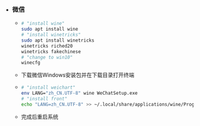 - ### 微信
	- ```bash
	  # "install wine"
	  sudo apt install wine
	  # "install winetricks"
	  sudo apt install winetricks
	  winetricks riched20
	  winetricks fakechinese
	  # "change to win10"
	  winecfg
	  ```
	- 下载微信Windows安装包并在下载目录打开终端
	- ```bash
	  # "install weichart"
	  env LANG="zh_CN.UTF-8" wine WeChatSetup.exe
	  # "install front"
	  echo "LANG=zh_CN.UTF-8" >> ~/.local/share/applications/wine/Programs/微信/微信.desktop
	  ```
	- 完成后重启系统